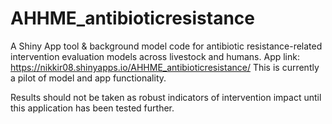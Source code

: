 # AHHME_antibioticresistance
A Shiny App tool &amp; background model code for antibiotic resistance-related intervention evaluation models across livestock and humans.
App link: https://nikkir08.shinyapps.io/AHHME_antibioticresistance/ 
This is currently a pilot of model and app functionality.

Results should not be taken as robust indicators of intervention impact until this application has been tested further. 

